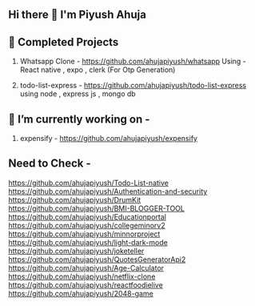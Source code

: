 ## Hi there 👋 I'm Piyush Ahuja 

<!--
**ahujapiyush/ahujapiyush** is a ✨ _special_ ✨ repository because its `README.md` (this file) appears on your GitHub profile.

Here are some ideas to get you started:

- 🔭 I’m currently working on ...
- 🌱 I’m currently learning ...
- 👯 I’m looking to collaborate on ...
- 🤔 I’m looking for help with ...
- 💬 Ask me about ...
- 📫 How to reach me: ...
- 😄 Pronouns: ...
- ⚡ Fun fact: ...
-->

## 🥳 Completed Projects
1) Whatsapp Clone - https://github.com/ahujapiyush/whatsapp
Using - React native , expo , clerk (For Otp Generation)

2) todo-list-express - https://github.com/ahujapiyush/todo-list-express
using node , express js ,  mongo db

## 🔭 I’m currently working on -
1) expensify - https://github.com/ahujapiyush/expensify

## Need to Check -
https://github.com/ahujapiyush/Todo-List-native
https://github.com/ahujapiyush/Authentication-and-security
https://github.com/ahujapiyush/DrumKit
https://github.com/ahujapiyush/BMI-BLOGGER-TOOL
https://github.com/ahujapiyush/Educationportal
https://github.com/ahujapiyush/collegeminorv2
https://github.com/ahujapiyush/minnorproject
https://github.com/ahujapiyush/light-dark-mode
https://github.com/ahujapiyush/joketeller
https://github.com/ahujapiyush/QuotesGeneratorApi2
https://github.com/ahujapiyush/Age-Calculator
https://github.com/ahujapiyush/netflix-clone
https://github.com/ahujapiyush/reactfoodielive
https://github.com/ahujapiyush/2048-game
